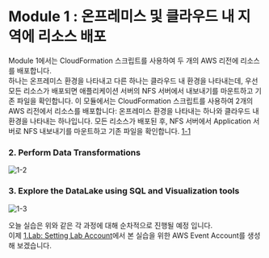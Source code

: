 # Module 1 : 온프레미스 및 클라우드 내 지역에 리소스 배포

Module 1에서는 CloudFormation 스크립트를 사용하여 두 개의 AWS 리전에 리소스를 배포합니다.<br>
하나는 온프레미스 환경을 나타내고 다른 하나는 클라우드 내 환경을 나타내는데, 우선 모든 리소스가 배포되면 애플리케이션 서버의 NFS 서버에서 내보내기를 마운트하고 기존 파일을 확인합니다.
이 모듈에서는 CloudFormation 스크립트를 사용하여 2개의 AWS 리전에서 리소스를 배포합니다: 온프레미스 환경을 나타내는 하나와 클라우드 내 환경을 나타내는 하나입니다. 
모든 리소스가 배포된 후, NFS 서버에서 Application 서버로 NFS 내보내기를 마운트하고 기존 파일을 확인합니다.
[1-1](./images/1-1.png)

### 2. Perform Data Transformations
![1-2](https://user-images.githubusercontent.com/105655711/191056398-6f3585e1-325b-4ed6-a0ca-627142083d29.png)

### 3. Explore the DataLake using SQL and Visualization tools
![1-3](https://user-images.githubusercontent.com/105655711/191056419-a07c703a-7206-4d4b-92cd-5da4a5a592a5.png)

<!--### 4. Finally you will apply Machine Learning
![1-4](https://user-images.githubusercontent.com/105655711/191056429-6afcd88d-5702-44b0-b067-88a44c6701e1.png)
-->
오늘 실습은 위와 같은 각 과정에 대해 순차적으로 진행될 예정 입니다.<br>
이제 [1.Lab: Setting Lab Account](../detail/1.Lab:SettingLabAccount.md)에서 본 실습을 위한 AWS Event Account를 생성해 보겠습니다.
